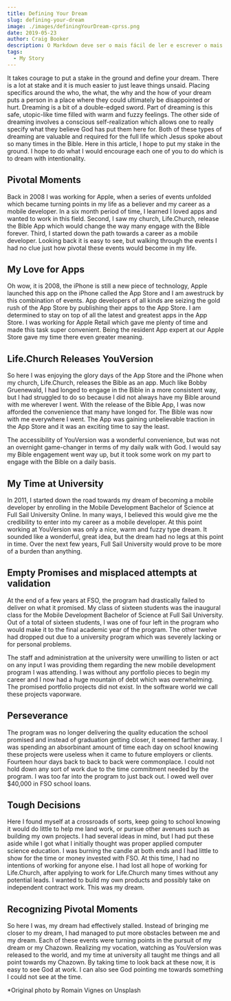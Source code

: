 ```yaml
---
title: Defining Your Dream
slug: defining-your-dream
image: ./images/definingYourDream-cprss.png
date: 2019-05-23
author: Craig Booker
description: O Markdown deve ser o mais fácil de ler e escrever o mais possível.
tags:
  - My Story
---
```


It takes courage to put a stake in the ground and define your dream. There is a lot at stake and it is much easier to just leave things unsaid. Placing specifics around the who, the what, the why and the how of your dream puts a person in a place where they could ultimately be disappointed or hurt. Dreaming is a bit of a double-edged sword. Part of dreaming is this safe, utopic-like time filled with warm and fuzzy feelings. The other side of dreaming involves a conscious self-realization which allows one to really specify what they believe God has put them here for. Both of these types of dreaming are valuable and required for the full life which Jesus spoke about so many times in the Bible. Here in this article, I hope to put my stake in the ground. I hope to do what I would encourage each one of you to do which is to dream with intentionality.

## Pivotal Moments

Back in 2008 I was working for Apple, when a series of events unfolded which became turning points in my life as a believer and my career as a mobile developer. In a six month period of time, I learned I loved apps and wanted to work in this field. Second, I saw my church, Life.Church, release the Bible App which would change the way many engage with the Bible forever. Third, I started down the path towards a career as a mobile developer. Looking back it is easy to see, but walking through the events I had no clue just how pivotal these events would become in my life.

## My Love for Apps

Oh wow, it is 2008, the iPhone is still a new piece of technology, Apple launched this app on the iPhone called the App Store and I am awestruck by this combination of events. App developers of all kinds are seizing the gold rush of the App Store by publishing their apps to the App Store. I am determined to stay on top of all the latest and greatest apps in the App Store. I was working for Apple Retail which gave me plenty of time and made this task super convenient. Being the resident App expert at our Apple Store gave my time there even greater meaning.

## Life.Church Releases YouVersion

So here I was enjoying the glory days of the App Store and the iPhone when my church, Life.Church, releases the Bible as an app. Much like Bobby Gruenewald, I had longed to engage in the Bible in a more consistent way, but I had struggled to do so because I did not always have my Bible around with me wherever I went. With the release of the Bible App, I was now afforded the convenience that many have longed for. The Bible was now with me everywhere I went. The App was gaining unbelievable traction in the App Store and it was an exciting time to say the least.

The accessibility of YouVersion was a wonderful convenience, but was not an overnight game-changer in terms of my daily walk with God. I would say my Bible engagement went way up, but it took some work on my part to engage with the Bible on a daily basis.

## My Time at University

In 2011, I started down the road towards my dream of becoming a mobile developer by enrolling in the Mobile Development Bachelor of Science at Full Sail University Online. In many ways, I believed this would give me the credibility to enter into my career as a mobile developer. At this point working at YouVersion was only a nice, warm and fuzzy type dream. It sounded like a wonderful, great idea, but the dream had no legs at this point in time. Over the next few years, Full Sail University would prove to be more of a burden than anything.

## Empty Promises and misplaced attempts at validation

At the end of a few years at FSO, the program had drastically failed to deliver on what it promised. My class of sixteen students was the inaugural class for the Mobile Development Bachelor of Science at Full Sail University. Out of a total of sixteen students, I was one of four left in the program who would make it to the final academic year of the program. The other twelve had dropped out due to a university program which was severely lacking or for personal problems.

The staff and administration at the university were unwilling to listen or act on any input I was providing them regarding the new mobile development program I was attending. I was without any portfolio pieces to begin my career and I now had a huge mountain of debt which was overwhelming. The promised portfolio projects did not exist. In the software world we call these projects vaporware.

## Perseverance

The program was no longer delivering the quality education the school promised and instead of graduation getting closer, it seemed farther away. I was spending an absorbinant amount of time each day on school knowing these projects were useless when it came to future employers or clients. Fourteen hour days back to back to back were commonplace. I could not hold down any sort of work due to the time commitment needed by the program. I was too far into the program to just back out. I owed well over \$40,000 in FSO school loans.

## Tough Decisions

Here I found myself at a crossroads of sorts, keep going to school knowing it would do little to help me land work, or pursue other avenues such as building my own projects. I had several ideas in mind, but I had put these aside while I got what I initially thought was proper applied computer science education. I was burning the candle at both ends and I had little to show for the time or money invested with FSO. At this time, I had no intentions of working for anyone else. I had lost all hope of working for Life.Church, after applying to work for Life.Church many times without any potential leads. I wanted to build my own products and possibly take on independent contract work. This was my dream.

## Recognizing Pivotal Moments

So here I was, my dream had effectively stalled. Instead of bringing me closer to my dream, I had managed to put more obstacles between me and my dream. Each of these events were turning points in the pursuit of my dream or my Chazown. Realizing my vocation, watching as YouVersion was released to the world, and my time at university all taught me things and all point towards my Chazown. By taking time to look back at these now, it is easy to see God at work. I can also see God pointing me towards something I could not see at the time.

\*Original photo by Romain Vignes on Unsplash
